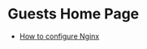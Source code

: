 <!-- TITLE: Guest -->
<!-- SUBTITLE: A quick summary of Guest -->

# Guests Home Page
- [How to configure Nginx](/internal/how-to-configure-nginx)